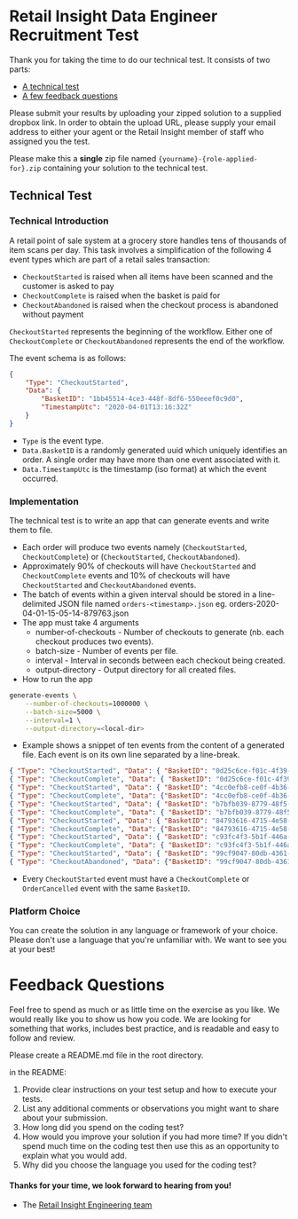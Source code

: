 Retail Insight Data Engineer Recruitment Test
==================================

Thank you for taking the time to do our technical test. It consists of two parts:

* [A technical test](#technical-test)
* [A few feedback questions](#feedback-questions)

Please submit your results by uploading your zipped solution to a supplied dropbox link. In order to obtain the upload URL, please supply your email address to either your agent or the Retail Insight member of staff who assigned you the test.

Please make this a **single** zip file named `{yourname}-{role-applied-for}.zip` containing your solution to the technical test.

## Technical Test

### Technical Introduction
A retail point of sale system at a grocery store handles tens of thousands of item scans per day. This task involves a simplification of the following 4 event types which are part of a retail sales transaction:
- `CheckoutStarted` is raised when all items have been scanned and the customer is asked to pay
- `CheckoutComplete` is raised when the basket is paid for
- `CheckoutAbandoned` is raised when the checkout process is abandoned without payment

`CheckoutStarted` represents the beginning of the workflow. Either one of `CheckoutComplete` or `CheckoutAbandoned` represents the end of the workflow.

The event schema is as follows:

```json
{
    "Type": "CheckoutStarted",
    "Data": {
        "BasketID": "1bb45514-4ce3-448f-8df6-550eeef0c9d0",
        "TimestampUtc": "2020-04-01T13:16:32Z"
    }
}
```

- `Type` is the event type.
- `Data.BasketID` is a randomly generated uuid which uniquely identifies an order. A single order may have more than one event associated with it.
- `Data.TimestampUtc` is the timestamp (iso format) at which the event occurred.

### Implementation
The technical test is to write an app that can generate events and write them to file.

* Each order will produce two events namely (`CheckoutStarted`, `CheckoutComplete`) or (`CheckoutStarted`, `CheckoutAbandoned`).
* Approximately 90% of checkouts will have `CheckoutStarted` and `CheckoutComplete` events and 10% of checkouts will have  `CheckoutStarted` and `CheckoutAbandoned` events.
* The batch of events within a given interval should be stored in a line-delimited JSON file named `orders-<timestamp>.json` eg. orders-2020-04-01-15-05-14-879763.json
* The app must take 4 arguments
    * number-of-checkouts - Number of checkouts to generate (nb. each checkout produces two events).
    * batch-size - Number of events per file.
    * interval - Interval in seconds between each checkout being created.
    * output-directory - Output directory for all created files.
* How to run the app

```bash
generate-events \
    --number-of-checkouts=1000000 \
    --batch-size=5000 \
    --interval=1 \
    --output-directory=<local-dir>
```

* Example shows a snippet of ten events from the content of a generated file. Each event is on its own line separated by a line-break.

```json
{ "Type": "CheckoutStarted", "Data": { "BasketID": "0d25c6ce-f01c-4f39-8d93-168428c92153", "TimestampUtc": "2020-04-14T19:12:32Z" } }
{ "Type": "CheckoutComplete", "Data": { "BasketID": "0d25c6ce-f01c-4f39-8d93-168428c92153", "TimestampUtc": "2020-04-14T19:12:32Z"} }
{ "Type": "CheckoutStarted", "Data": { "BasketID": "4cc0efb8-ce0f-4b36-afe6-f7a6ad3639c7", "TimestampUtc": "2020-04-14T19:12:33Z" } }
{ "Type": "CheckoutComplete", "Data": {"BasketID": "4cc0efb8-ce0f-4b36-afe6-f7a6ad3639c7", "TimestampUtc": "2020-04-14T19:12:33Z"} }
{ "Type": "CheckoutStarted", "Data": { "BasketID": "b7bfb039-8779-48f5-86fa-808ae277a503", "TimestampUtc": "2020-04-14T19:12:34Z" } }
{ "Type": "CheckoutComplete", "Data": { "BasketID": "b7bfb039-8779-48f5-86fa-808ae277a503", "TimestampUtc": "2020-04-14T19:12:34Z"} }
{ "Type": "CheckoutStarted", "Data": { "BasketID": "84793616-4715-4e58-910b-4298cf24b632", "TimestampUtc": "2020-04-14T19:12:35Z" } }
{ "Type": "CheckoutComplete", "Data": {"BasketID": "84793616-4715-4e58-910b-4298cf24b632", "TimestampUtc": "2020-04-14T19:12:35Z"} }
{ "Type": "CheckoutStarted", "Data": { "BasketID": "c93fc4f3-5b1f-446a-9438-55f1ce0f0a3e", "TimestampUtc": "2020-04-14T19:12:36Z" } }
{ "Type": "CheckoutComplete", "Data": { "BasketID": "c93fc4f3-5b1f-446a-9438-55f1ce0f0a3e", "TimestampUtc": "2020-04-14T19:12:36Z"} }
{ "Type": "CheckoutStarted", "Data": { "BasketID": "99cf9047-80db-4361-869f-cbbd39fef463", "TimestampUtc": "2020-04-14T19:12:37Z" } }
{ "Type": "CheckoutAbandoned", "Data": {"BasketID": "99cf9047-80db-4361-869f-cbbd39fef463", "TimestampUtc": "2020-04-14T19:12:37Z"} }
```

* Every `CheckoutStarted` event must have a `CheckoutComplete` or `OrderCancelled` event with the same `BasketID`.

### Platform Choice

You can create the solution in any language or framework of your choice. Please don't use a language that you're unfamiliar with. We want to see you at your best!

# Feedback Questions

Feel free to spend as much or as little time on the exercise as you like. We would really like you to show us how you code. We are looking for something that works, includes best practice, and is readable and easy to follow and review.

Please create a README.md file in the root directory.

in the README:

1. Provide clear instructions on your test setup and how to execute your tests.
1. List any additional comments or observations you might want to share about your submission.
1. How long did you spend on the coding test?
1. How would you improve your solution if you had more time? If you didn't spend much time on the coding test then use this as an opportunity to explain what you would add.
1. Why did you choose the language you used for the coding test?

#### Thanks for your time, we look forward to hearing from you!
- The [Retail Insight Engineering team](https://ri-team.com)